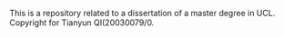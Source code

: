 This is a repository related to a dissertation of a master degree in UCL. Copyright for Tianyun QI(20030079/0.
